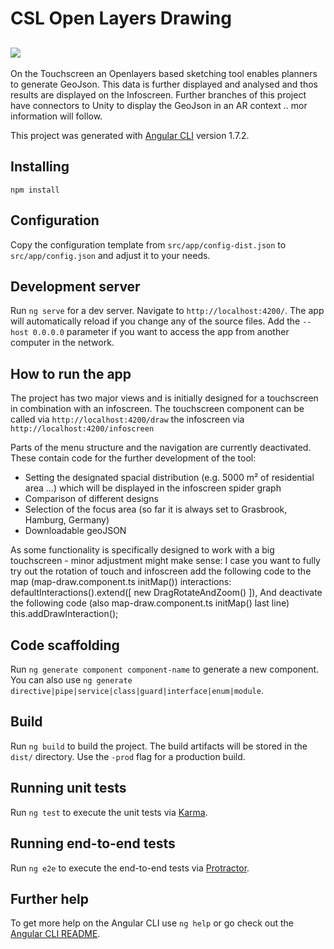 # CSL Open Layers Drawing

## ![](https://user-images.githubusercontent.com/36763878/55071265-6ca46c00-5088-11e9-8abb-e13690288a63.gif)

On the Touchscreen an Openlayers based sketching tool enables planners to generate GeoJson.
This data is further displayed and analysed and thos results are displayed on the Infoscreen.
Further branches of this project have connectors to Unity to display the GeoJson in an AR context .. mor information will follow.

This project was generated with [Angular CLI](https://github.com/angular/angular-cli) version 1.7.2.

## Installing

```
npm install
```
## Configuration

Copy the configuration template from `src/app/config-dist.json` to `src/app/config.json` and adjust it to your needs.

## Development server

Run `ng serve` for a dev server. Navigate to `http://localhost:4200/`.
The app will automatically reload if you change any of the source files.
Add the `--host 0.0.0.0` parameter if you want to access the app from another computer in the network.

## How to run the app

The project has two major views and is initially designed for a touchscreen in combination with an infoscreen.
The touchscreen component can be called via `http://localhost:4200/draw` the infoscreen via `http://localhost:4200/infoscreen`

Parts of the menu structure and the navigation are currently deactivated.
These contain code for the further development of the tool:
  - Setting the designated spacial distribution (e.g. 5000 m² of residential area ...) which will be displayed in the infoscreen spider graph
  - Comparison of different designs
  - Selection of the focus area (so far it is always set to Grasbrook, Hamburg, Germany)
  - Downloadable geoJSON

As some functionality is specifically designed to work with a big touchscreen - minor adjustment might make sense:
I case you want to fully try out the rotation of touch and infoscreen add the following code to the map (map-draw.component.ts initMap())
      interactions: defaultInteractions().extend([
        new DragRotateAndZoom()
      ]),
And deactivate the following code (also map-draw.component.ts initMap() last line)
      this.addDrawInteraction();


## Code scaffolding

Run `ng generate component component-name` to generate a new component. You can also use `ng generate directive|pipe|service|class|guard|interface|enum|module`.

## Build

Run `ng build` to build the project. The build artifacts will be stored in the `dist/` directory. Use the `-prod` flag for a production build.

## Running unit tests

Run `ng test` to execute the unit tests via [Karma](https://karma-runner.github.io).

## Running end-to-end tests

Run `ng e2e` to execute the end-to-end tests via [Protractor](http://www.protractortest.org/).

## Further help

To get more help on the Angular CLI use `ng help` or go check out the [Angular CLI README](https://github.com/angular/angular-cli/blob/master/README.md).
